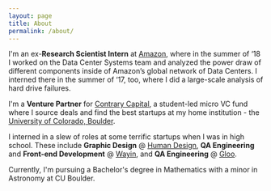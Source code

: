 ```yaml
---
layout: page
title: About
permalink: /about/
---
```


<div><p>I'm an ex-<strong>Research Scientist Intern</strong> at <a href="https://aws.amazon.com/" target="_blank">Amazon</a>, where in the summer of ‘18 I worked on the Data Center Systems team and analyzed the power draw of different components inside of Amazon’s global network of Data Centers. I interned there in the summer of ‘17, too, where I did a large-scale analysis of hard drive failures.</p><p class="" style="white-space:pre-wrap;">I'm a <strong>Venture Partner</strong> for <a href="http://contrarycap.com/" target="_blank">Contrary Capital</a>, a student-led micro VC fund where I source deals and find the best startups at my home institution - the <a href="https://www.colorado.edu/" target="_blank">University of Colorado, Boulder</a>.</p><p class="" style="white-space:pre-wrap;">I interned in a slew of roles at some terrific startups when I was in high school. These include <strong>Graphic Design</strong> @ <a href="http://humandesign.com/" target="_blank">Human Design</a>, <strong>QA Engineering</strong> and <strong>Front-end Development</strong> @ <a href="https://www.wayin.com/" target="_blank">Wayin</a>, and <strong>QA Engineering</strong> @ <a href="https://www.gloo.us/" target="_blank">Gloo</a>.</p><p class="" style="white-space:pre-wrap;">Currently, I'm pursuing a Bachelor's degree in Mathematics with a minor in Astronomy at CU Boulder.</p></div>
